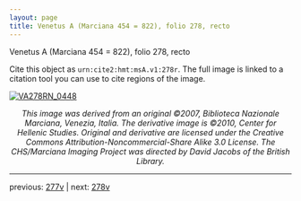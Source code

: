 ```yaml
---
layout: page
title: Venetus A (Marciana 454 = 822), folio 278, recto
---
```


Venetus A (Marciana 454 = 822), folio 278, recto

Cite this object as `urn:cite2:hmt:msA.v1:278r`.  The full image is linked to a citation tool you can use to cite regions of the image.

[![VA278RN_0448](http://www.homermultitext.org/iipsrv?IIIF=/project/homer/pyramidal/deepzoom/hmt/vaimg/2017a/VA278RN_0448.tif/full/800,/0/default.jpg)](http://www.homermultitext.org/ict2/?urn=urn:cite2:hmt:vaimg.2017a:VA278RN_0448) 

<p style="text-align: center; font-style: italic;">This image was derived from an original ©2007, Biblioteca Nazionale Marciana, Venezia, Italia. The derivative image is ©2010, Center for Hellenic Studies. Original and derivative are licensed under the Creative Commons Attribution-Noncommercial-Share Alike 3.0 License. The CHS/Marciana Imaging Project was directed by David Jacobs of the British Library.</p>

---

previous: [277v](../277v/) | next: [278v](../278v/)